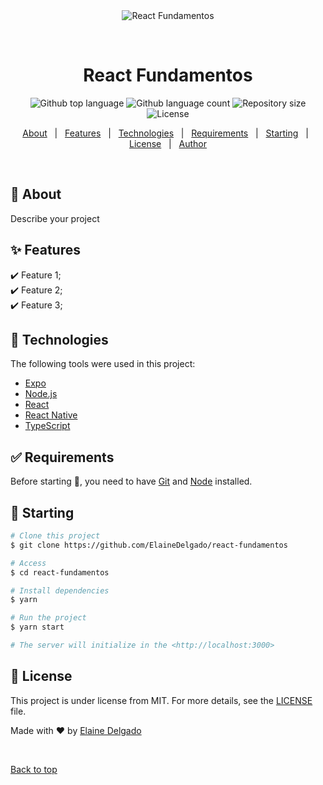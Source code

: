 <div align="center" id="top"> 
  <img src="./.github/app.gif" alt="React Fundamentos" />

  &#xa0;

  <!-- <a href="https://reactfundamentos.netlify.app">Demo</a> -->
</div>

<h1 align="center">React Fundamentos</h1>

<p align="center">
  <img alt="Github top language" src="https://img.shields.io/github/languages/top/ElaineDelgado/react-fundamentos?color=56BEB8">

  <img alt="Github language count" src="https://img.shields.io/github/languages/count/ElaineDelgado/react-fundamentos?color=56BEB8">

  <img alt="Repository size" src="https://img.shields.io/github/repo-size/ElaineDelgado/react-fundamentos?color=56BEB8">

  <img alt="License" src="https://img.shields.io/github/license/ElaineDelgado/react-fundamentos?color=56BEB8">

  <!-- <img alt="Github issues" src="https://img.shields.io/github/issues/ElaineDelgado/react-fundamentos?color=56BEB8" /> -->

  <!-- <img alt="Github forks" src="https://img.shields.io/github/forks/ElaineDelgado/react-fundamentos?color=56BEB8" /> -->

  <!-- <img alt="Github stars" src="https://img.shields.io/github/stars/ElaineDelgado/react-fundamentos?color=56BEB8" /> -->
</p>

<!-- Status -->

<!-- <h4 align="center"> 
	🚧  React Fundamentos 🚀 Under construction...  🚧
</h4> 

<hr> -->

<p align="center">
  <a href="#dart-about">About</a> &#xa0; | &#xa0; 
  <a href="#sparkles-features">Features</a> &#xa0; | &#xa0;
  <a href="#rocket-technologies">Technologies</a> &#xa0; | &#xa0;
  <a href="#white_check_mark-requirements">Requirements</a> &#xa0; | &#xa0;
  <a href="#checkered_flag-starting">Starting</a> &#xa0; | &#xa0;
  <a href="#memo-license">License</a> &#xa0; | &#xa0;
  <a href="https://github.com/ElaineDelgado" target="_blank">Author</a>
</p>

<br>

## :dart: About ##

Describe your project

## :sparkles: Features ##

:heavy_check_mark: Feature 1;\
:heavy_check_mark: Feature 2;\
:heavy_check_mark: Feature 3;

## :rocket: Technologies ##

The following tools were used in this project:

- [Expo](https://expo.io/)
- [Node.js](https://nodejs.org/en/)
- [React](https://pt-br.reactjs.org/)
- [React Native](https://reactnative.dev/)
- [TypeScript](https://www.typescriptlang.org/)

## :white_check_mark: Requirements ##

Before starting :checkered_flag:, you need to have [Git](https://git-scm.com) and [Node](https://nodejs.org/en/) installed.

## :checkered_flag: Starting ##

```bash
# Clone this project
$ git clone https://github.com/ElaineDelgado/react-fundamentos

# Access
$ cd react-fundamentos

# Install dependencies
$ yarn

# Run the project
$ yarn start

# The server will initialize in the <http://localhost:3000>
```

## :memo: License ##

This project is under license from MIT. For more details, see the [LICENSE](LICENSE.md) file.


Made with :heart: by <a href="https://github.com/ElaineDelgado" target="_blank">Elaine Delgado</a>

&#xa0;

<a href="#top">Back to top</a>
